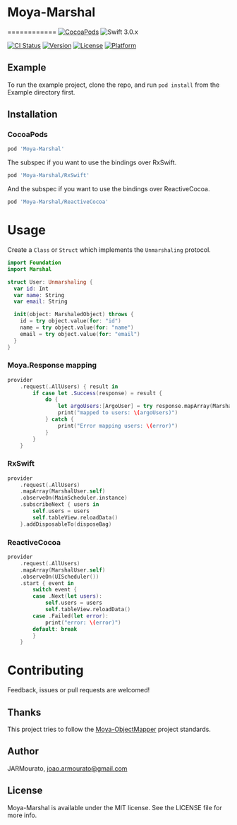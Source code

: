 # Moya-Marshal
============
[![CocoaPods](https://img.shields.io/cocoapods/v/Moya-Marshal.svg)](https://github.com/JARMourato/Moya-Marshal)
![Swift 3.0.x](https://img.shields.io/badge/Swift-3.0.x-orange.svg)

[![CI Status](http://img.shields.io/travis/JARMourato/Moya-Marshal.svg?style=flat)](https://travis-ci.org/JARMourato/Moya-Marshal)
[![Version](https://img.shields.io/cocoapods/v/Moya-Marshal.svg?style=flat)](http://cocoapods.org/pods/Moya-Marshal)
[![License](https://img.shields.io/cocoapods/l/Moya-Marshal.svg?style=flat)](http://cocoapods.org/pods/Moya-Marshal)
[![Platform](https://img.shields.io/cocoapods/p/Moya-Marshal.svg?style=flat)](http://cocoapods.org/pods/Moya-Marshal)

## Example

To run the example project, clone the repo, and run `pod install` from the Example directory first.

## Installation

### CocoaPods

```ruby
pod 'Moya-Marshal'
```

The subspec if you want to use the bindings over RxSwift.

```ruby
pod 'Moya-Marshal/RxSwift'
```

And the subspec if you want to use the bindings over ReactiveCocoa.

```ruby
pod 'Moya-Marshal/ReactiveCocoa'
```

# Usage

Create a `Class` or `Struct` which implements the `Unmarshaling` protocol.

```swift
import Foundation
import Marshal

struct User: Unmarshaling {
  var id: Int
  var name: String
  var email: String

  init(object: MarshaledObject) throws {
    id = try object.value(for: "id")
    name = try object.value(for: "name")
    email = try object.value(for: "email")
  }
}
```

### Moya.Response mapping

```swift
provider
    .request(.AllUsers) { result in
        if case let .Success(response) = result {
            do {
                let argoUsers:[ArgoUser] = try response.mapArray(MarshalUser.self)
                print("mapped to users: \(argoUsers)")
            } catch {
                print("Error mapping users: \(error)")
            }
        }
    }
```

### RxSwift

```swift
provider
    .request(.AllUsers)
    .mapArray(MarshalUser.self)
    .observeOn(MainScheduler.instance)
    .subscribeNext { users in
        self.users = users
        self.tableView.reloadData()
    }.addDisposableTo(disposeBag)
```

### ReactiveCocoa

```swift
provider
    .request(.AllUsers)
    .mapArray(MarshalUser.self)
    .observeOn(UIScheduler())
    .start { event in
        switch event {
        case .Next(let users):
            self.users = users
            self.tableView.reloadData()
        case .Failed(let error):
            print("error: \(error)")
        default: break
        }
    }
```
# Contributing
Feedback, issues or pull requests are welcomed!

## Thanks
This project tries to follow the [Moya-ObjectMapper](https://github.com/ivanbruel/Moya-ObjectMapper) project standards.  

## Author
JARMourato, joao.armourato@gmail.com

## License
Moya-Marshal is available under the MIT license. See the LICENSE file for more info.
